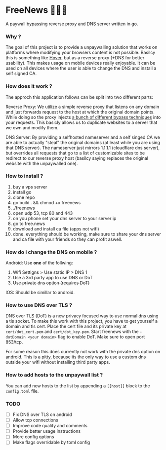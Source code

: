 # FreeNews 🔨💵🧱

A paywall bypassing reverse proxy and DNS server written in go.

### Why ?

The goal of this project is to provide a unpaywalling solution that works on platforms where modifying your browsers content is not possible.
Basilcy this is something like [Hover](https://github.com/nathan-149/hover-paywalls-browser-extension), but as a reverse proxy (+DNS for better usability). This makes usage on mobile devices really enjoyable.
It can be used on all devices where the user is able to change the DNS and install a self signed CA.

### How does it work ?

The approch this application follows can be split into two different parts:

Reverse Proxy:
We utilize a simple reverse proxy that listens on any domain and just forwards request to the host at which the original domain points. While doing so the proxy injects [a bunch of different bypass techniques](https://medium.datadriveninvestor.com/how-to-bypass-any-paywall-for-free-df87832cbff7) into your requests. This basicly allows us to duplicate websites to a server that we own and modify them.

DNS Server:
By providing a selfhosted nameserver and a self singed CA we are able to actually "steal" the original domains (at least while you are using that DNS server).
The nameserver just mirrors 1.1.1.1 (cloudflare dns server), but overrides all requests that go to a list of customizable sites to be redirect to our reverse proxy host (basilcy saying replaces the original website with the unpaywalled one).

### How to install ?

1. buy a vps server
2. install go
3. clone repo
4. go build . && chmod +x freenews
5. ./freenews
6. open udp 53, tcp 80 and 443
7. on you phone set your dns server to your server ip
8. go to free.news
9. download and install ca file (apps not wifi)
10. done. everything should be working, make sure to share your dns server and ca file with your friends so they can profit aswell.

### How do i change the DNS on mobile ?

Android:
Use **one** of the follwing:

1. Wifi Settigns > Use static IP > DNS 1
2. Use a 3rd party app to use DNS or DoT
3. ~~Use private dns option (requires DoT)~~

IOS:
Should be simillar to android.

### How to use DNS over TLS ?

DNS over TLS (DoT) is a new privacy focused way to use normal dns using a tls socket.
To make this work with this project, you have to get yourself a domain and tls cert.
Place the cert file and its private key at `cert/dot_cert.pem` and `cert/dot_key.pem`.
Start freenews with the `-dotDomain <your domain>` flag to enable DoT. Make sure to open port 853/tcp.

For some reason this does currently not work with the private dns option on android.
This is a pitty, because its the only way to use a custom dns outside your wifi without installing third party apps.

### How to add hosts to the unpaywall list ?

You can add new hosts to the list by appending a `[[host]]` block to the `config.toml` file.

### TODO

- [ ] Fix DNS over TLS on android
- [ ] Allow tcp connections
- [ ] Improve code quality and comments
- [ ] Provide better usage instructions
- [ ] More config options
- [ ] Make flags overridable by toml config
